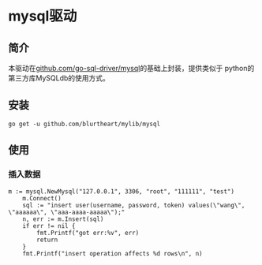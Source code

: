 # mysql驱动

## 简介

本驱动在[github.com/go-sql-driver/mysql](https://github.com/go-sql-driver/mysql)的基础上封装，提供类似于
python的第三方库MySQLdb的使用方式。

## 安装

    go get -u github.com/blurtheart/mylib/mysql

## 使用

### 插入数据

    m := mysql.NewMysql("127.0.0.1", 3306, "root", "111111", "test")
    	m.Connect()
    	sql := "insert user(username, password, token) values(\"wang\", \"aaaaaa\", \"aaa-aaaa-aaaaa\");"
    	n, err := m.Insert(sql)
    	if err != nil {
    		fmt.Printf("got err:%v", err)
    		return
    	}
    	fmt.Printf("insert operation affects %d rows\n", n)